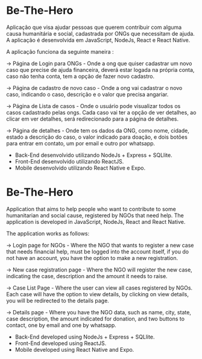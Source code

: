 # Be-The-Hero
Aplicação que visa ajudar pessoas que querem contribuir com alguma causa humanitária e social, cadastrada por ONGs que necessitam de ajuda.
A aplicação é desenvolvida em JavaScript, NodeJs, React e React Native.

A aplicação funciona da seguinte maneira :

-> Página de Login para ONGs - Onde a ong que quiser cadastrar um novo caso que precise de ajuda financeira, 
deverá estar logada na própria conta, caso não tenha conta, tem a opção de fazer novo cadastro.

-> Página de cadastro de novo caso - Onde a ong vai cadastrar o novo caso, indicando o caso, descrição e o valor que precisa angariar.

-> Página de Lista de casos - Onde o usuário pode visualizar todos os casos cadastrado pelas ongs. Cada caso vai ter a opção de ver detalhes, ao clicar em ver detalhes, será redirecionado para a página de detalhes.

-> Página de detalhes - Onde tem os dados da ONG, como nome, cidade, estado a descrição do caso, o valor indicado para doação, e dois botões para entrar em contato, um por email e outro por whatsapp.

- Back-End desenvolvido utilizando NodeJs + Express + SQLlite.
- Front-End desenvolvido utilizando ReactJS.
- Mobile desenvolvido utilizando React Native e Expo.


# Be-The-Hero
Application that aims to help people who want to contribute to some humanitarian and social cause, registered by NGOs that need help.
The application is developed in JavaScript, NodeJs, React and React Native.

The application works as follows:

-> Login page for NGOs - Where the NGO that wants to register a new case that needs financial help,
must be logged into the account itself, if you do not have an account, you have the option to make a new registration.

-> New case registration page - Where the NGO will register the new case, indicating the case, description and the amount it needs to raise.

-> Case List Page - Where the user can view all cases registered by NGOs. Each case will have the option to view details, by clicking on view details, you will be redirected to the details page.

-> Details page - Where you have the NGO data, such as name, city, state, case description, the amount indicated for donation, and two buttons to contact, one by email and one by whatsapp.

- Back-End developed using NodeJs + Express + SQLlite.
- Front-End developed using ReactJS.
- Mobile developed using React Native and Expo.
